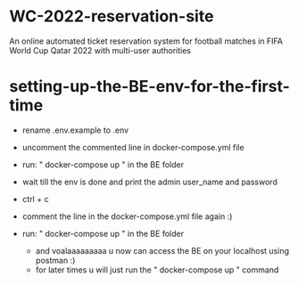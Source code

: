 # WC-2022-reservation-site
An online automated ticket reservation system for football matches in FIFA World Cup Qatar 2022 with multi-user authorities

# setting-up-the-BE-env-for-the-first-time
- rename .env.example to .env
- uncomment the commented line in docker-compose.yml file
- run: " docker-compose up " in the BE folder
- wait till the env is done and print the admin user_name and password
- ctrl + c
- comment the line in the docker-compose.yml file again :)
- run: " docker-compose up " in the BE folder

    - and voalaaaaaaaaa u now can access the BE on your localhost using postman :)
    - for later times u will just run the " docker-compose up " command 